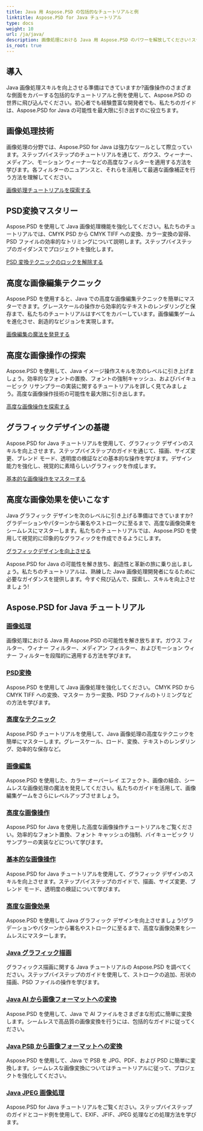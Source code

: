 ```yaml
---
title: Java 用 Aspose.PSD の包括的なチュートリアルと例
linktitle: Aspose.PSD for Java チュートリアル
type: docs
weight: 10
url: /ja/java/
description: 画像処理における Java 用 Aspose.PSD のパワーを解放してください!ステップバイステップのチュートリアルで、ガウス、ウィーナー、メディアン、モーション ウィーナーなどのフィルターをマスターします。
is_root: true
---
```


## 導入

Java 画像処理スキルを向上させる準備はできていますか?画像操作のさまざまな側面をカバーする包括的なチュートリアルと例を使用して、Aspose.PSD の世界に飛び込んでください。初心者でも経験豊富な開発者でも、私たちのガイドは、Aspose.PSD for Java の可能性を最大限に引き出すのに役立ちます。

## 画像処理技術

画像処理の分野では、Aspose.PSD for Java は強力なツールとして際立っています。ステップバイステップのチュートリアルを通じて、ガウス、ウィーナー、メディアン、モーション ウィーナーなどの高度なフィルターを適用する方法を学びます。各フィルターのニュアンスと、それらを活用して最適な画像補正を行う方法を理解してください。

[画像処理チュートリアルを探索する](./image-processing/)

## PSD変換マスタリー

Aspose.PSD を使用して Java 画像処理機能を強化してください。私たちのチュートリアルでは、CMYK PSD から CMYK TIFF への変換、カラー変換の習得、PSD ファイルの効率的なトリミングについて説明します。ステップバイステップのガイダンスでプロジェクトを強化します。

[PSD 変換テクニックのロックを解除する](./psd-conversion/)

## 高度な画像編集テクニック

Aspose.PSD を使用すると、Java での高度な画像編集テクニックを簡単にマスターできます。グレースケールの操作から効率的なテキストのレンダリングと保存まで、私たちのチュートリアルはすべてをカバーしています。画像編集ゲームを進化させ、創造的なビジョンを実現します。

[画像編集の魔法を発見する](./image-editing/)

## 高度な画像操作の探索

Aspose.PSD を使用して、Java イメージ操作スキルを次のレベルに引き上げましょう。効率的なフォントの置換、フォントの強制キャッシュ、およびバイキュービック リサンプラーの実装に関するチュートリアルを詳しく見てみましょう。高度な画像操作技術の可能性を最大限に引き出します。

[高度な画像操作を探索する](./advanced-image-manipulation/)

## グラフィックデザインの基礎

Aspose.PSD for Java チュートリアルを使用して、グラフィック デザインのスキルを向上させます。ステップバイステップのガイドを通じて、描画、サイズ変更、ブレンド モード、透明度の検証などの基本的な操作を学びます。デザイン能力を強化し、視覚的に素晴らしいグラフィックを作成します。

[基本的な画像操作をマスターする](./basic-image-operations/)

## 高度な画像効果を使いこなす

Java グラフィック デザインを次のレベルに引き上げる準備はできていますか?グラデーションやパターンから署名やストロークに至るまで、高度な画像効果をシームレスにマスターします。私たちのチュートリアルでは、Aspose.PSD を使用して視覚的に印象的なグラフィックを作成できるようにします。

[グラフィックデザインを向上させる](./advanced-image-effects/)

Aspose.PSD for Java の可能性を解き放ち、創造性と革新の旅に乗り出しましょう。私たちのチュートリアルは、熟練した Java 画像処理開発者になるために必要なガイダンスを提供します。今すぐ飛び込んで、探索し、スキルを向上させましょう!
## Aspose.PSD for Java チュートリアル
### [画像処理](./image-processing/)
画像処理における Java 用 Aspose.PSD の可能性を解き放ちます。ガウス フィルター、ウィナー フィルター、メディアン フィルター、およびモーション ウィナー フィルターを段階的に適用する方法を学びます。
### [PSD変換](./psd-conversion/)
Aspose.PSD を使用して Java 画像処理を強化してください。 CMYK PSD から CMYK TIFF への変換、マスター カラー変換、PSD ファイルのトリミングなどの方法を学びます。 
### [高度なテクニック](./advanced-techniques/)
Aspose.PSD チュートリアルを使用して、Java 画像処理の高度なテクニックを簡単にマスターします。グレースケール、ロード、変換、テキストのレンダリング、効率的な保存など。
### [画像編集](./image-editing/)
Aspose.PSD を使用した、カラー オーバーレイ エフェクト、画像の結合、シームレスな画像処理の魔法を発見してください。私たちのガイドを活用して、画像編集ゲームをさらにレベルアップさせましょう。
### [高度な画像操作](./advanced-image-manipulation/)
Aspose.PSD for Java を使用した高度な画像操作チュートリアルをご覧ください。効率的なフォント置換、フォント キャッシュの強制、バイキュービック リサンプラーの実装などについて学びます。
### [基本的な画像操作](./basic-image-operations/)
Aspose.PSD for Java チュートリアルを使用して、グラフィック デザインのスキルを向上させます。ステップバイステップのガイドで、描画、サイズ変更、ブレンド モード、透明度の検証について学びます。
### [高度な画像効果](./advanced-image-effects/)
Aspose.PSD を使用して Java グラフィック デザインを向上させましょう!グラデーションやパターンから署名やストロークに至るまで、高度な画像効果をシームレスにマスターします。
### [Java グラフィック描画](./java-graphics-drawing/)
グラフィックス描画に関する Java チュートリアルの Aspose.PSD を調べてください。ステップバイステップのガイドを使用して、ストロークの追加、形状の描画、PSD ファイルの操作を学びます。
### [Java AI から画像フォーマットへの変換](./java-ai-to-image-format-conversion/)
Aspose.PSD を使用して、Java で AI ファイルをさまざまな形式に簡単に変換します。シームレスで高品質の画像変換を行うには、包括的なガイドに従ってください。
### [Java PSB から画像フォーマットへの変換](./java-psb-to-image-format-conversion/)
Aspose.PSD を使用して、Java で PSB を JPG、PDF、および PSD に簡単に変換します。シームレスな画像変換についてはチュートリアルに従って、プロジェクトを強化してください。
### [Java JPEG 画像処理](./java-jpeg-image-processing/)
Aspose.PSD for Java チュートリアルをご覧ください。ステップバイステップのガイドとコード例を使用して、EXIF、JFIF、JPEG 処理などの処理方法を学びます。